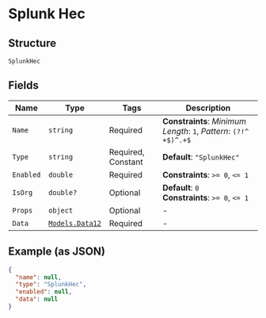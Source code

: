 
# Splunk Hec

## Structure

`SplunkHec`

## Fields

| Name | Type | Tags | Description |
|  --- | --- | --- | --- |
| `Name` | `string` | Required | **Constraints**: *Minimum Length*: `1`, *Pattern*: `(?!^ +$)^.+$` |
| `Type` | `string` | Required, Constant | **Default**: `"SplunkHec"` |
| `Enabled` | `double` | Required | **Constraints**: `>= 0`, `<= 1` |
| `IsOrg` | `double?` | Optional | **Default**: `0`<br>**Constraints**: `>= 0`, `<= 1` |
| `Props` | `object` | Optional | - |
| `Data` | [`Models.Data12`](../../doc/models/data-12.md) | Required | - |

## Example (as JSON)

```json
{
  "name": null,
  "type": "SplunkHec",
  "enabled": null,
  "data": null
}
```

